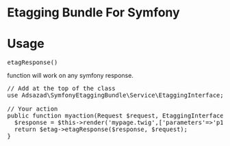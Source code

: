 # Etagging Bundle For Symfony

# Usage
<pre>etagResponse()</pre> function will work on any symfony response.
<pre>
// Add at the top of the class
use Adsazad\SymfonyEtaggingBundle\Service\EtaggingInterface;

// Your action
public function myaction(Request $request, EtaggingInterface $etag){
  $response = $this->render('mypage.twig',['parameters'=>'p1']);
  return $etag->etagResponse($response, $request);
}
</pre>
